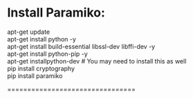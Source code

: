 

Install Paramiko:
================================
apt-get update	
apt-get install python -y	
apt-get install build-essential libssl-dev libffi-dev -y	
apt-get install python-pip -y	
apt-get installpython-dev # You may need to install this as well	
pip install cryptography	
pip install paramiko	
	

================================
